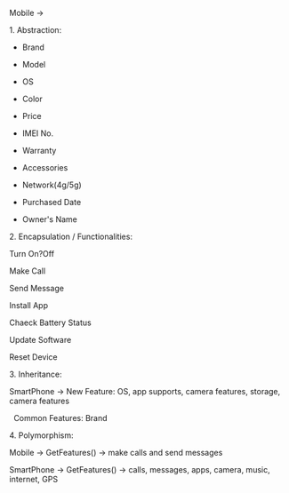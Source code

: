Mobile ->



1\.	Abstraction:



* Brand



* Model



* OS



* Color



* Price 



* IMEI No.



* Warranty



* Accessories



* Network(4g/5g)



* Purchased Date



* Owner's Name









2\. Encapsulation / Functionalities:



Turn On?Off



Make Call



Send Message



Install App



Chaeck Battery Status



Update Software



Reset Device









3\. Inheritance:



SmartPhone ->   New Feature: OS, app supports, camera features, storage, camera features

&nbsp;               Common Features: Brand









4\. Polymorphism:



Mobile -> 	GetFeatures()  ->  make calls and send messages



SmartPhone -> 	GetFeatures()  ->  calls, messages, apps, camera, music, internet, GPS










